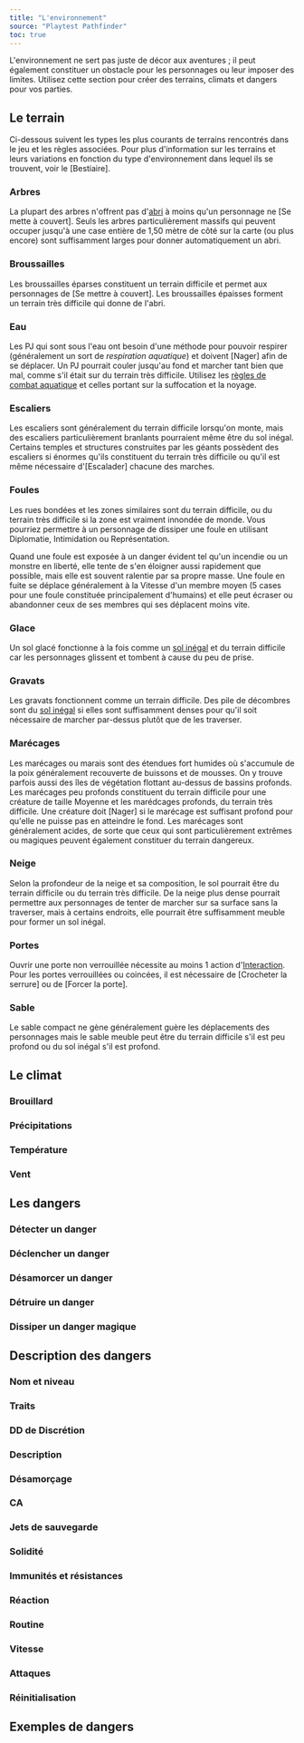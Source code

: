 ```yaml
---
title: "L'environnement"
source: "Playtest Pathfinder"
toc: true
---
```


L'environnement ne sert pas juste de décor aux aventures ; il peut également constituer un obstacle pour les personnages ou leur imposer des limites. Utilisez cette section pour créer des terrains, climats et dangers pour vos parties.

## Le terrain

Ci-dessous suivent les types les plus courants de terrains rencontrés dans le jeu et les règles associées. Pour plus d'information sur les terrains et leurs variations en fonction du type d'environnement dans lequel ils se trouvent, voir le [Bestiaire].

### Arbres

La plupart des arbres n'offrent pas d'[abri](/ch9-jouer-à-pathfinder/mouvement-et-positionnement.html) à moins qu'un personnage ne [Se mette à couvert]. Seuls les arbres particulièrement massifs qui peuvent occuper jusqu'à une case entière de 1,50 mètre de côté sur la carte (ou plus encore) sont suffisamment larges pour donner automatiquement un abri. 

### Broussailles

Les broussailles éparses constituent un terrain difficile et permet aux personnages de [Se mettre à couvert]. Les broussailles épaisses forment un terrain très difficile qui donne de l'abri.

### Eau

Les PJ qui sont sous l'eau ont besoin d'une méthode pour pouvoir respirer (généralement un sort de *respiration aquatique*) et doivent [Nager] afin de se déplacer. Un PJ pourrait couler jusqu'au fond et marcher tant bien que mal, comme s'il était sur du terrain très difficile. Utilisez les [règles de combat aquatique](/ch9-jouer-à-pathfinder/combats-spéciaux.html) et celles portant sur la suffocation et la noyage.

### Escaliers

Les escaliers sont généralement du terrain difficile lorsqu'on monte, mais des escaliers particulièrement branlants pourraient même être du sol inégal. Certains temples et structures construites par les géants possèdent des escaliers si énormes qu'ils constituent du terrain très difficile ou qu'il est même nécessaire d'[Escalader] chacune des marches.

### Foules

Les rues bondées et les zones similaires sont du terrain difficile, ou du terrain très difficile si la zone est vraiment innondée de monde. Vous pourriez permettre à un personnage de dissiper une foule en utilisant Diplomatie, Intimidation ou Représentation.

Quand une foule est exposée à un danger évident tel qu'un incendie ou un monstre en liberté, elle tente de s'en éloigner aussi rapidement que possible, mais elle est souvent ralentie par sa propre masse. Une foule en fuite se déplace généralement à la Vitesse d'un membre moyen (5 cases pour une foule constituée principalement d'humains) et elle peut écraser ou abandonner ceux de ses membres qui ses déplacent moins vite.

### Glace

Un sol glacé fonctionne à la fois comme un [sol inégal](/ch9-jouer-à-pathfinder/mouvement-et-positionnemment.html) et du terrain difficile car les personnages glissent et tombent à cause du peu de prise.

### Gravats

Les gravats fonctionnent comme un terrain difficile. Des pile de décombres sont du [sol inégal](/ch9-jouer-à-pathfinder/mouvement-et-positionnemment.html) si elles sont suffisamment denses pour qu'il soit nécessaire de marcher par-dessus plutôt que de les traverser.

### Marécages

Les marécages ou marais sont des étendues fort humides où s'accumule de la poix généralement recouverte de buissons et de mousses. On y trouve parfois aussi des îles de végétation flottant au-dessus de bassins profonds. Les marécages peu profonds constituent du terrain difficile pour une créature de taille Moyenne et les marédcages profonds, du terrain très difficile. Une créature doit [Nager] si le marécage est suffisant profond pour qu'elle ne puisse pas en atteindre le fond. Les marécages sont généralement acides, de sorte que ceux qui sont particulièrement extrêmes ou magiques peuvent également constituer du terrain dangereux.

### Neige

Selon la profondeur de la neige et sa composition, le sol pourrait être du terrain difficile ou du terrain très difficile. De la neige plus dense pourrait permettre aux personnages de tenter de marcher sur sa surface sans la traverser, mais à certains endroits, elle pourrait être suffisamment meuble pour former un sol inégal.

### Portes

Ouvrir une porte non verrouillée nécessite au moins 1 action d'[Interaction](/ch9-jouer-à-pathfinder/actions-de-base#interaction). Pour les portes verrouillées ou coincées, il est nécessaire de [Crocheter la serrure] ou de [Forcer la porte].

### Sable

Le sable compact ne gène généralement guère les déplacements des personnages mais le sable meuble peut être du terrain difficile s'il est peu profond ou du sol inégal s'il est profond.

## Le climat

### Brouillard

### Précipitations

### Température

### Vent



## Les dangers

### Détecter un danger

### Déclencher un danger

### Désamorcer un danger

### Détruire un danger

### Dissiper un danger magique

## Description des dangers

### Nom et niveau

### Traits

### DD de Discrétion

### Description

### Désamorçage

### CA

### Jets de sauvegarde

### Solidité

### Immunités et résistances

### Réaction

### Routine

### Vitesse

### Attaques

### Réinitialisation

## Exemples de dangers
